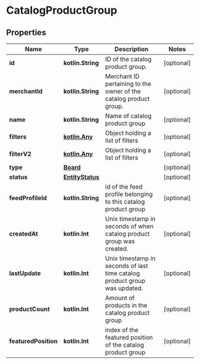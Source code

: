 
# CatalogProductGroup

## Properties
Name | Type | Description | Notes
------------ | ------------- | ------------- | -------------
**id** | **kotlin.String** | ID of the catalog product group. |  [optional]
**merchantId** | **kotlin.String** | Merchant ID pertaining to the owner of the catalog product group. |  [optional]
**name** | **kotlin.String** | Name of catalog product group |  [optional]
**filters** | [**kotlin.Any**](.md) | Object holding a list of filters |  [optional]
**filterV2** | [**kotlin.Any**](.md) | Object holding a list of filters |  [optional]
**type** | [**Board**](Board.md) |  |  [optional]
**status** | [**EntityStatus**](EntityStatus.md) |  |  [optional]
**feedProfileId** | **kotlin.String** | id of the feed profile belonging to this catalog product group |  [optional]
**createdAt** | **kotlin.Int** | Unix timestamp in seconds of when catalog product group was created. |  [optional]
**lastUpdate** | **kotlin.Int** | Unix timestamp in seconds of last time catalog product group was updated. |  [optional]
**productCount** | **kotlin.Int** | Amount of products in the catalog product group |  [optional]
**featuredPosition** | **kotlin.Int** | index of the featured position of the catalog product group |  [optional]



